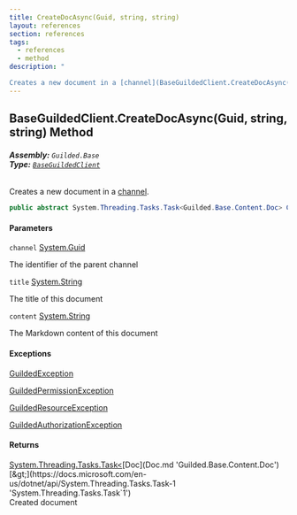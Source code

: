 ```yaml
---
title: CreateDocAsync(Guid, string, string)
layout: references
section: references
tags:
  - references
  - method
description: "

Creates a new document in a [channel](BaseGuildedClient.CreateDocAsync(Guid,string,string).md#Guilded.Base.BaseGuildedClient.CreateDocAsync(Guid,string,string).channel 'Guilded.Base.BaseGuildedClient.CreateDocAsync(Guid, string, string).channel')."
---
```


## BaseGuildedClient.CreateDocAsync(Guid, string, string) Method
###### **Assembly:** `Guilded.Base`<br/>**Type:** [`BaseGuildedClient`](BaseGuildedClient.md 'Guilded.Base.BaseGuildedClient')

Creates a new document in a [channel](BaseGuildedClient.CreateDocAsync(Guid,string,string).md#Guilded.Base.BaseGuildedClient.CreateDocAsync(Guid,string,string).channel 'Guilded.Base.BaseGuildedClient.CreateDocAsync(Guid, string, string).channel').

```csharp
public abstract System.Threading.Tasks.Task<Guilded.Base.Content.Doc> CreateDocAsync(Guid channel, string title, string content);
```
#### Parameters

<a name='Guilded.Base.BaseGuildedClient.CreateDocAsync(Guid,string,string).channel'></a>

`channel` [System.Guid](https://docs.microsoft.com/en-us/dotnet/api/System.Guid 'System.Guid')

The identifier of the parent channel

<a name='Guilded.Base.BaseGuildedClient.CreateDocAsync(Guid,string,string).title'></a>

`title` [System.String](https://docs.microsoft.com/en-us/dotnet/api/System.String 'System.String')

The title of this document

<a name='Guilded.Base.BaseGuildedClient.CreateDocAsync(Guid,string,string).content'></a>

`content` [System.String](https://docs.microsoft.com/en-us/dotnet/api/System.String 'System.String')

The Markdown content of this document

#### Exceptions

[GuildedException](GuildedException.md 'Guilded.Base.GuildedException')

[GuildedPermissionException](GuildedPermissionException.md 'Guilded.Base.GuildedPermissionException')

[GuildedResourceException](GuildedResourceException.md 'Guilded.Base.GuildedResourceException')

[GuildedAuthorizationException](GuildedAuthorizationException.md 'Guilded.Base.GuildedAuthorizationException')

#### Returns
[System.Threading.Tasks.Task&lt;](https://docs.microsoft.com/en-us/dotnet/api/System.Threading.Tasks.Task-1 'System.Threading.Tasks.Task`1')[Doc](Doc.md 'Guilded.Base.Content.Doc')[&gt;](https://docs.microsoft.com/en-us/dotnet/api/System.Threading.Tasks.Task-1 'System.Threading.Tasks.Task`1')  
Created document